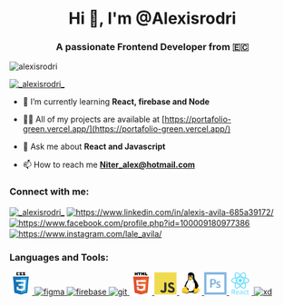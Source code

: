 <h1 align="center">Hi 👋, I'm @Alexisrodri</h1>
<h3 align="center">A passionate Frontend Developer from 🇪🇨</h3>

<p align="left"> <img src="https://komarev.com/ghpvc/?username=alexisrodri&label=Profile%20views&color=0e75b6&style=flat" alt="alexisrodri" /> </p>

<p align="left"> <a href="https://twitter.com/_alexisrodri_" target="blank"><img src="https://img.shields.io/twitter/follow/_alexisrodri_?logo=twitter&style=for-the-badge" alt="_alexisrodri_" /></a> </p>

- 🌱 I’m currently learning **React, firebase and Node**

- 👨‍💻 All of my projects are available at [https://portafolio-green.vercel.app/](https://portafolio-green.vercel.app/)

- 💬 Ask me about **React and Javascript**

- 📫 How to reach me **Niter_alex@hotmail.com**

<h3 align="left">Connect with me:</h3>
<p align="left">
<a href="https://twitter.com/_alexisrodri_" target="_blank"><img align="center" src="https://raw.githubusercontent.com/rahuldkjain/github-profile-readme-generator/master/src/images/icons/Social/twitter.svg" alt="_alexisrodri_" height="30" width="40" /></a>
<a href="https://linkedin.com/in/https://www.linkedin.com/in/alexis-avila-685a39172/" target="_blank"><img align="center" src="https://raw.githubusercontent.com/rahuldkjain/github-profile-readme-generator/master/src/images/icons/Social/linked-in-alt.svg" alt="https://www.linkedin.com/in/alexis-avila-685a39172/" height="30" width="40" /></a>
<a href="https://fb.com/https://www.facebook.com/profile.php?id=100009180977386" target="_blank"><img align="center" src="https://raw.githubusercontent.com/rahuldkjain/github-profile-readme-generator/master/src/images/icons/Social/facebook.svg" alt="https://www.facebook.com/profile.php?id=100009180977386" height="30" width="40" /></a>
<a href="https://instagram.com/https://www.instagram.com/lale_avila/" target="_blank"><img align="center" src="https://raw.githubusercontent.com/rahuldkjain/github-profile-readme-generator/master/src/images/icons/Social/instagram.svg" alt="https://www.instagram.com/lale_avila/" height="30" width="40" /></a>
</p>

<h3 align="left">Languages and Tools:</h3>
<p align="left"> <a href="https://www.w3schools.com/css/" target="_blank" rel="noreferrer"> <img src="https://raw.githubusercontent.com/devicons/devicon/master/icons/css3/css3-original-wordmark.svg" alt="css3" width="40" height="40"/> </a> <a href="https://www.figma.com/" target="_blank" rel="noreferrer"> <img src="https://www.vectorlogo.zone/logos/figma/figma-icon.svg" alt="figma" width="40" height="40"/> </a> <a href="https://firebase.google.com/" target="_blank" rel="noreferrer"> <img src="https://www.vectorlogo.zone/logos/firebase/firebase-icon.svg" alt="firebase" width="40" height="40"/> </a> <a href="https://git-scm.com/" target="_blank" rel="noreferrer"> <img src="https://www.vectorlogo.zone/logos/git-scm/git-scm-icon.svg" alt="git" width="40" height="40"/> </a> <a href="https://www.w3.org/html/" target="_blank" rel="noreferrer"> <img src="https://raw.githubusercontent.com/devicons/devicon/master/icons/html5/html5-original-wordmark.svg" alt="html5" width="40" height="40"/> </a> <a href="https://developer.mozilla.org/en-US/docs/Web/JavaScript" target="_blank" rel="noreferrer"> <img src="https://raw.githubusercontent.com/devicons/devicon/master/icons/javascript/javascript-original.svg" alt="javascript" width="40" height="40"/> </a> <a href="https://www.linux.org/" target="_blank" rel="noreferrer"> <img src="https://raw.githubusercontent.com/devicons/devicon/master/icons/linux/linux-original.svg" alt="linux" width="40" height="40"/> </a> <a href="https://www.photoshop.com/en" target="_blank" rel="noreferrer"> <img src="https://raw.githubusercontent.com/devicons/devicon/master/icons/photoshop/photoshop-line.svg" alt="photoshop" width="40" height="40"/> </a> <a href="https://reactjs.org/" target="_blank" rel="noreferrer"> <img src="https://raw.githubusercontent.com/devicons/devicon/master/icons/react/react-original-wordmark.svg" alt="react" width="40" height="40"/> </a> <a href="https://www.adobe.com/products/xd.html" target="_blank" rel="noreferrer"> <img src="https://cdn.worldvectorlogo.com/logos/adobe-xd.svg" alt="xd" width="40" height="40"/> </a> </p>
